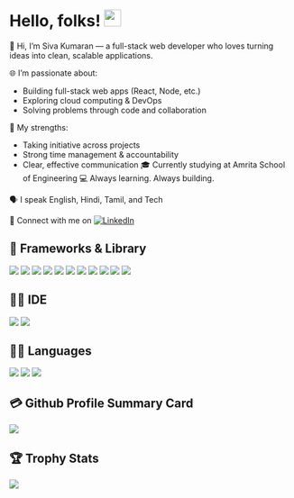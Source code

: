 # Hello, folks! <img src="https://raw.githubusercontent.com/MartinHeinz/MartinHeinz/master/wave.gif" width="30px">


👋 Hi, I’m Siva Kumaran — a full-stack web developer who loves turning ideas into clean, scalable applications.

🌐 I’m passionate about:
- Building full-stack web apps (React, Node, etc.)
- Exploring cloud computing & DevOps
- Solving problems through code and collaboration

💪 My strengths:
- Taking initiative across projects
- Strong time management & accountability
- Clear, effective communication
🎓 Currently studying at Amrita School of Engineering
💻 Always learning. Always building.

🗣 I speak English, Hindi, Tamil, and Tech

🔗 Connect with me on [![LinkedIn][3.2]][3]


## 🔧 Frameworks & Library
<!-- this is a pure comment. -->
![](https://img.shields.io/badge/Apollo%20GraphQL-311C87?&style=for-the-badge&logo=Apollo%20GraphQL&logoColor=white)
![](https://img.shields.io/badge/AngularJS-E23237?style=for-the-badge&logo=angularjs&logoColor=white)
![](https://img.shields.io/badge/Bootstrap-563D7C?style=for-the-badge&logo=bootstrap&logoColor=white)
![](https://img.shields.io/badge/Cypress-17202C?style=for-the-badge&logo=cypress&logoColor=white)
![](https://img.shields.io/badge/Docker-2CA5E0?style=for-the-badge&logo=docker&logoColor=white)
![](https://img.shields.io/badge/GraphQl-E10098?style=for-the-badge&logo=graphql&logoColor=white)
![](https://img.shields.io/badge/kubernetes-326ce5.svg?&style=for-the-badge&logo=kubernetes&logoColor=white)
![](https://img.shields.io/badge/React-20232A?style=for-the-badge&logo=react&logoColor=61DAFB)
![](https://img.shields.io/badge/Redux-593D88?style=for-the-badge&logo=redux&logoColor=white)
![](https://img.shields.io/badge/Ruby_on_Rails-CC0000?style=for-the-badge&logo=ruby-on-rails&logoColor=white)
![](https://img.shields.io/badge/storybook-FF4785?style=for-the-badge&logo=storybook&logoColor=white)

## 👩‍💻 IDE
![](https://img.shields.io/badge/replit-667881?style=for-the-badge&logo=replit&logoColor=white)
![](https://img.shields.io/badge/VSCode-0078D4?style=for-the-badge&logo=visual%20studio%20code&logoColor=white)

## 👩‍💻 Languages
![](https://img.shields.io/badge/TypeScript-007ACC?style=for-the-badge&logo=typescript&logoColor=white)
![](https://img.shields.io/badge/Ruby-CC342D?style=for-the-badge&logo=ruby&logoColor=white)
![](https://img.shields.io/badge/JavaScript-323330?style=for-the-badge&logo=javascript&logoColor=F7DF1E)

## 💳 Github Profile Summary Card
![](https://github-profile-summary-cards.vercel.app/api/cards/profile-details?username=sk9073&theme=default)

## 🏆 Trophy Stats
![](https://github-profile-trophy.vercel.app/?username=sk9073&theme=default)
<!-- icons without padding -->


[3.2]: https://raw.githubusercontent.com/MartinHeinz/MartinHeinz/master/linkedin-3-16.png "LinkedIn icon without padding"
[3]: https://www.linkedin.com/in/siva-kumaran/
